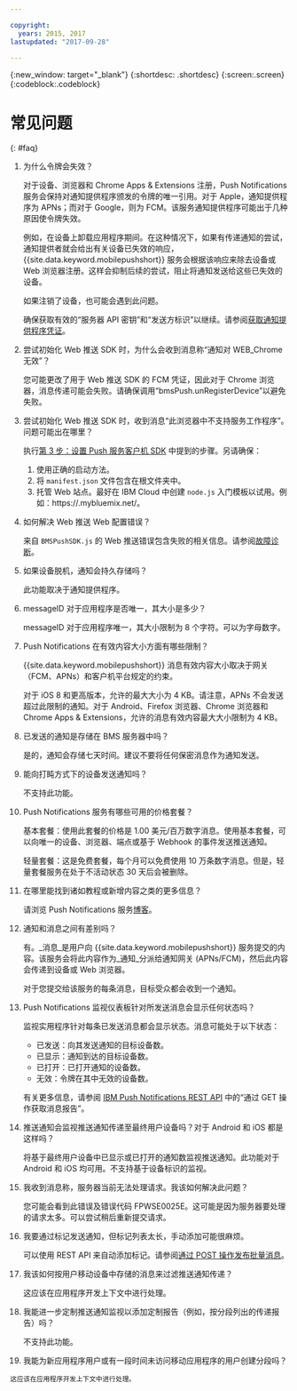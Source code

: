 ```yaml
---

copyright:
  years: 2015, 2017
lastupdated: "2017-09-28"

---
```

{:new_window: target="_blank"}
{:shortdesc: .shortdesc}
{:screen:.screen}
{:codeblock:.codeblock}


# 常见问题 
{: #faq}


1. 为什么令牌会失效？
	
	对于设备、浏览器和 Chrome Apps & Extensions 注册，Push Notifications 服务会保持对通知提供程序颁发的令牌的唯一引用。对于 Apple，通知提供程序为 APNs；而对于 Google，则为 FCM。该服务通知提供程序可能出于几种原因使令牌失效。 

	例如，在设备上卸载应用程序期间。在这种情况下，如果有传递通知的尝试，通知提供者就会给出有关设备已失效的响应，{{site.data.keyword.mobilepushshort}} 服务会根据该响应来除去设备或 Web 浏览器注册。这样会抑制后续的尝试，阻止将通知发送给这些已失效的设备。 

	如果注销了设备，也可能会遇到此问题。

	确保获取有效的“服务器 API 密钥”和“发送方标识”以继续。请参阅[获取通知提供程序凭证](push_step_1.html)。


2. 尝试初始化 Web 推送 SDK 时，为什么会收到消息称“通知对 WEB_Chrome 无效”？

	您可能更改了用于 Web 推送 SDK 的 FCM 凭证，因此对于 Chrome 浏览器，消息传递可能会失败。请确保调用“bmsPush.unRegisterDevice”以避免失败。

3. 尝试初始化 Web 推送 SDK 时，收到消息“此浏览器中不支持服务工作程序”。问题可能出在哪里？ 

	执行[第 3 步：设置 Push 服务客户机 SDK](push_step_3.html) 中提到的步骤。另请确保：
 
	1. 使用正确的启动方法。 
	1. 将 `manifest.json` 文件包含在根文件夹中。
	1. 托管 Web 站点。最好在 IBM Cloud 中创建 `node.js` 入门模板以试用。例如：https://<mysamplewebsite>.mybluemix.net/。	

4. 如何解决 Web 推送 Web 配置错误？

	来自 `BMSPushSDK.js` 的 Web 推送错误包含失败的相关信息。请参阅[故障诊断](push_troubleshooting.html)。	

5. 如果设备脱机，通知会持久存储吗？

	此功能取决于通知提供程序。	

6. messageID 对于应用程序是否唯一，其大小是多少？

	messageID 对于应用程序唯一，其大小限制为 8 个字符。可以为字母数字。

7. Push Notifications 在有效内容大小方面有哪些限制？

	{{site.data.keyword.mobilepushshort}} 消息有效内容大小取决于网关（FCM、APNs）和客户机平台规定的约束。 

	对于 iOS 8 和更高版本，允许的最大大小为 4 KB。请注意，APNs 不会发送超过此限制的通知。对于 Android、Firefox 浏览器、Chrome 浏览器和 Chrome Apps & Extensions，允许的消息有效内容最大大小限制为 4 KB。	

8. 已发送的通知是存储在 BMS 服务器中吗？

	是的，通知会存储七天时间。建议不要将任何保密消息作为通知发送。

9. 能向打盹方式下的设备发送通知吗？

	不支持此功能。	

10. Push Notifications 服务有哪些可用的价格套餐？

	基本套餐：使用此套餐的价格是 1.00 美元/百万数字消息。使用基本套餐，可以向唯一的设备、浏览器、端点或基于 Webhook 的事件发送推送通知。 

	轻量套餐：这是免费套餐，每个月可以免费使用 10 万条数字消息。但是，轻量套餐服务在处于不活动状态 30 天后会被删除。	

11. 在哪里能找到诸如教程或新增内容之类的更多信息？

	请浏览 Push Notifications 服务[博客](http://push-notification-service.mybluemix.net/)。	

12. 通知和消息之间有差别吗？

	有。_消息_是用户向 {{site.data.keyword.mobilepushshort}} 服务提交的内容。该服务会将此内容作为_通知_分派给通知网关 (APNs/FCM)，然后此内容会传递到设备或 Web 浏览器。

	对于您提交给该服务的每条消息，目标受众都会收到一个通知。	

13. Push Notifications 监视仪表板针对所发送消息会显示任何状态吗？

	监视实用程序针对每条已发送消息都会显示状态。消息可能处于以下状态：
	
	- 已发送：向其发送通知的目标设备数。
	- 已显示：通知到达的目标设备数。
	- 已打开：已打开通知的设备数。
	- 无效：令牌在其中无效的设备数。

	有关更多信息，请参阅 [IBM Push Notifications REST API](https://imfpush.{DomainName}/imfpush/) 中的“通过 GET 操作获取消息报告”。	

14. 推送通知会监视推送通知传递至最终用户设备吗？对于 Android 和 iOS 都是这样吗？

	将基于最终用户设备中已显示或已打开的通知数监视推送通知。此功能对于 Android 和 iOS 均可用。不支持基于设备标识的监视。 

15. 我收到消息称，服务器当前无法处理请求。我该如何解决此问题？

	您可能会看到此错误及错误代码 FPWSE0025E。这可能是因为服务器要处理的请求太多。可以尝试稍后重新提交请求。	

16. 我要通过标记发送通知，但标记列表太长，手动添加可能很麻烦。 
	
	可以使用 REST API 来自动添加标记。请参阅[通过 POST 操作发布批量消息](https://imfpush.{DomainName}/imfpush/)。

17. 我该如何按用户移动设备中存储的消息来过滤推送通知传递？

	这应该在应用程序开发上下文中进行处理。

18. 我能进一步定制推送通知监视以添加定制报告（例如，按分段列出的传递报告）吗？

	不支持此功能。

19.  我能为新应用程序用户或有一段时间未访问移动应用程序的用户创建分段吗？

	这应该在应用程序开发上下文中进行处理。


	


	
	




	


